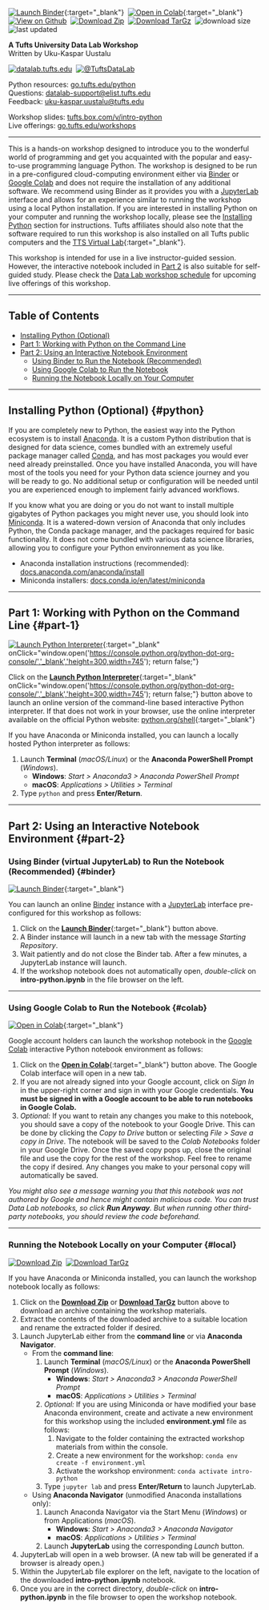 [![Launch Binder](https://mybinder.org/badge_logo.svg)](https://mybinder.org/v2/gh/tuftsdatalab/intro-python/main?urlpath=lab/tree/intro-python.ipynb){:target="_blank"}&nbsp;
[![Open in Colab](https://colab.research.google.com/assets/colab-badge.svg)](https://colab.research.google.com/github/tuftsdatalab/intro-python/blob/main/intro-python.ipynb){:target="_blank"}&nbsp;
[![View on Github](https://tuftsdatalab.github.io/badges/github.svg)](https://github.com/tuftsdatalab/intro-python)&nbsp;
[![Download Zip](https://tuftsdatalab.github.io/badges/zip.svg)](https://github.com/tuftsdatalab/intro-python/zipball/main)&nbsp;
[![Download TarGz](https://tuftsdatalab.github.io/badges/tgz.svg)](https://github.com/tuftsdatalab/intro-python/tarball/main)&nbsp;
![download size](https://img.shields.io/github/repo-size/tuftsdatalab/intro-python?label=download%20size)&nbsp;
![last updated](https://img.shields.io/github/last-commit/tuftsdatalab/intro-python?label=last%20updated)

**A Tufts University Data Lab Workshop**\
Written by Uku-Kaspar Uustalu

[![datalab.tufts.edu](https://tuftsdatalab.github.io/badges/datalab.svg)](https://sites.tufts.edu/datalab)&nbsp;
[![@TuftsDataLab](https://tuftsdatalab.github.io/badges/twitter.svg)](https://twitter.com/intent/follow?screen_name=tuftsdatalab)

Python resources: [go.tufts.edu/python](https://sites.tufts.edu/datalab/python/)\
Questions: <datalab-support@elist.tufts.edu>\
Feedback: <uku-kaspar.uustalu@tufts.edu>

Workshop slides: [tufts.box.com/v/intro-python](https://tufts.box.com/v/intro-python)\
Live offerings: [go.tufts.edu/workshops](https://sites.tufts.edu/datalab/workshops/)

---
This is a hands-on workshop designed to introduce you to the wonderful world of programming and get you acquainted with the popular and easy-to-use programming language Python. The workshop is designed to be run in a pre-configured cloud-computing environment either via [Binder](https://mybinder.org/) or [Google Colab](https://colab.research.google.com/) and does not require the installation of any additional software. We recommend using Binder as it provides you with a [JupyterLab](https://jupyterlab.readthedocs.io/en/stable/) interface and allows for an experience similar to running the workshop using a local Python installation. If you are interested in installing Python on your computer and running the workshop locally, please see the [Installing Python](#install) section for instructions. Tufts affiliates should also note that the software required to run this workshop is also installed on all Tufts public computers and the [TTS Virtual Lab](https://vdi.it.tufts.edu/){:target="_blank"}.

This workshop is intended for use in a live instructor-guided session. However, the interactive notebook included in [Part 2](#part-2) is also suitable for self-guided study. Please check the [Data Lab workshop schedule](https://sites.tufts.edu/datalab/workshops/) for upcoming live offerings of this workshop.

---
## Table of Contents

- [Installing Python (Optional)](#install)
- [Part 1: Working with Python on the Command Line](#part-1)
- [Part 2: Using an Interactive Notebook Environment](#part-2)
    - [Using Binder to Run the Notebook (Recommended)](#binder)
    - [Using Google Colab to Run the Notebook](#colab)
    - [Running the Notebook Locally on Your Computer](#local)

---
## Installing Python (Optional) {#python}
If you are completely new to Python, the easiest way into the Python ecosystem is to install [Anaconda](https://www.anaconda.com/). It is a custom Python distribution that is designed for data science, comes bundled with an extremely useful package manager called [Conda](https://docs.conda.io/en/latest/), and has most packages you would ever need already preinstalled. Once you have installed Anaconda, you will have most of the tools you need for your Python data science journey and you will be ready to go. No additional setup or configuration will be needed until you are experienced enough to implement fairly advanced workflows.

If you know what you are doing or you do not want to install multiple gigabytes of Python packages you might never use, you should look into [Miniconda](https://docs.conda.io/en/latest/miniconda.html). It is a watered-down version of Anaconda that only includes Python, the Conda package manager, and the packages required for basic functionality. It does not come bundled with various data science libraries, allowing you to configure your Python environnement as you like.

- Anaconda installation instructions (recommended): [docs.anaconda.com/anaconda/install](https://docs.anaconda.com/anaconda/install/)
- Miniconda installers: [docs.conda.io/en/latest/miniconda](https://docs.conda.io/en/latest/miniconda.html)

---
## Part 1: Working with Python on the Command Line {#part-1}

[![Launch Python Interpreter](https://tuftsdatalab.github.io/badges/python.svg)](https://console.python.org/python-dot-org-console/){:target="_blank" onClick="window.open('https://console.python.org/python-dot-org-console/','_blank','height=300,width=745'); return false;"}

Click on the [**Launch Python Interpreter**](https://console.python.org/python-dot-org-console/){:target="_blank" onClick="window.open('https://console.python.org/python-dot-org-console/','_blank','height=300,width=745'); return false;"} button above to launch an online version of the command-line based interactive Python interpreter. If that does not work in your browser, use the online interpreter available on the official Python website: [python.org/shell](https://www.python.org/shell/){:target="_blank"}

If you have Anaconda or Miniconda installed, you can launch a locally hosted Python interpreter as follows:

1. Launch **Terminal** (*macOS/Linux*) or the **Anaconda PowerShell Prompt** (*Windows*).
    - **Windows**: *Start > Anaconda3 > Anaconda PowerShell Prompt*
    - **macOS**: *Applications > Utilities > Terminal*
2. Type `python` and press **Enter/Return**.

---
## Part 2: Using an Interactive Notebook Environment {#part-2}

### Using Binder (virtual JupyterLab) to Run the Notebook (Recommended) {#binder}
[![Launch Binder](https://mybinder.org/badge_logo.svg)](https://mybinder.org/v2/gh/tuftsdatalab/intro-python/main?urlpath=lab/tree/intro-python.ipynb){:target="_blank"}&nbsp;

You can launch an online [Binder](https://mybinder.org/) instance with a [JupyterLab](https://jupyterlab.readthedocs.io/en/stable/) interface pre-configured for this workshop as follows:

1. Click on the [**Launch Binder**](https://mybinder.org/v2/gh/tuftsdatalab/intro-python/main?urlpath=lab/tree/intro-python.ipynb){:target="_blank"} button above.
2. A Binder instance will launch in a new tab with the message *Starting Repository*.
3. Wait patiently and do not close the Binder tab. After a few minutes, a JupyterLab instance will launch.
4. If the workshop notebook does not automatically open, *double-click* on **intro-python.ipynb** in the file browser on the left.

---
### Using Google Colab to Run the Notebook {#colab}
[![Open in Colab](https://colab.research.google.com/assets/colab-badge.svg)](https://colab.research.google.com/github/tuftsdatalab/intro-python/blob/main/intro-python.ipynb){:target="_blank"}&nbsp;

Google account holders can launch the workshop notebook in the [Google Colab](https://colab.research.google.com/) interactive Python notebook environment as follows:

1. Click on the [**Open in Colab**](https://colab.research.google.com/github/tuftsdatalab/intro-python/blob/main/intro-python.ipynb){:target="_blank"} button above. The Google Colab interface will open in a new tab.
2. If you are not already signed into your Google account, click on *Sign In* in the upper-right corner and sign in with your Google credentials. **You must be signed in with a Google account to be able to run notebooks in Google Colab.**
3. *Optional:* If you want to retain any changes you make to this notebook, you should save a copy of the notebook to your Google Drive. This can be done by clicking the *Copy to Drive* button or selecting *File > Save a copy in Drive*. The notebook will be saved to the *Colab Notebooks* folder in your Google Drive. Once the saved copy pops up, close the original file and use the copy for the rest of the workshop. Feel free to rename the copy if desired. Any changes you make to your personal copy will automatically be saved.

*You might also see a message warning you that this notebook was not authored by Google and hence might contain malicious code. You can trust Data Lab notebooks, so click __Run Anyway__. But when running other third-party notebooks, you should review the code beforehand.*

---
### Running the Notebook Locally on your Computer {#local}
[![Download Zip](https://tuftsdatalab.github.io/badges/zip.svg)](https://github.com/tuftsdatalab/intro-python/zipball/main)&nbsp;
[![Download TarGz](https://tuftsdatalab.github.io/badges/tgz.svg)](https://github.com/tuftsdatalab/intro-python/tarball/main)

If you have Anaconda or Miniconda installed, you can launch the workshop notebook locally as follows:

1. Click on the [**Download Zip**](https://github.com/tuftsdatalab/intro-python/zipball/main) or [**Download TarGz**](https://github.com/tuftsdatalab/intro-python/tarball/main) button above to download an archive containing the workshop materials.
2. Extract the contents of the downloaded archive to a suitable location and rename the extracted folder if desired.
3. Launch JupyterLab either from the **command line** or via **Anaconda Navigator**.
    - From the **command line**:
        1. Launch **Terminal** (*macOS/Linux*) or the **Anaconda PowerShell Prompt** (*Windows*).
            - **Windows**: *Start > Anaconda3 > Anaconda PowerShell Prompt*
            - **macOS**: *Applications > Utilities > Terminal*
        3. *Optional:* If you are using Miniconda or have modified your base Anaconda environment, create and activate a new environment for this workshop using the included **environment.yml** file as follows:
            1. Navigate to the folder containing the extracted workshop materials from within the console.
            2. Create a new environment for the workshop: `conda env create -f environment.yml`
            3. Activate the workshop environment: `conda activate intro-python`
        2. Type `jupyter lab` and press **Enter/Return** to launch JupyterLab.
    - Using **Anaconda Navigator** (unmodified Anaconda installations only):
        1. Launch Anaconda Navigator via the Start Menu (*Windows*) or from Applications (*macOS*).
            - **Windows**: *Start > Anaconda3 > Anaconda Navigator*
            - **macOS**: *Applications > Utilities > Terminal*
        2. Launch **JupyterLab** using the corresponding *Launch* button.
4. JupyterLab will open in a web browser. (A new tab will be generated if a browser is already open.)
5. Within the JupyterLab file explorer on the left, navigate to the location of the downloaded **intro-python.ipynb** notebook.
6. Once you are in the correct directory, *double-click* on **intro-python.ipynb** in the file browser to open the workshop notebook.
